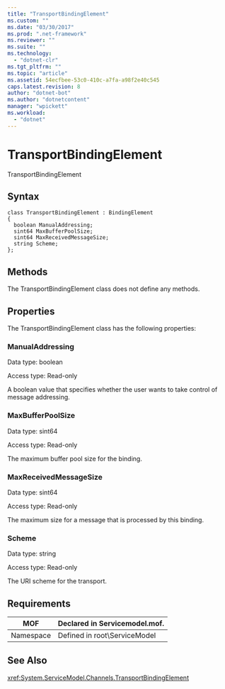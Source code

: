 ```yaml
---
title: "TransportBindingElement"
ms.custom: ""
ms.date: "03/30/2017"
ms.prod: ".net-framework"
ms.reviewer: ""
ms.suite: ""
ms.technology: 
  - "dotnet-clr"
ms.tgt_pltfrm: ""
ms.topic: "article"
ms.assetid: 54ecfbee-53c0-410c-a7fa-a98f2e40c545
caps.latest.revision: 8
author: "dotnet-bot"
ms.author: "dotnetcontent"
manager: "wpickett"
ms.workload: 
  - "dotnet"
---
```

# TransportBindingElement
TransportBindingElement  
  
## Syntax  
  
```  
class TransportBindingElement : BindingElement  
{  
  boolean ManualAddressing;  
  sint64 MaxBufferPoolSize;  
  sint64 MaxReceivedMessageSize;  
  string Scheme;  
};  
```  
  
## Methods  
 The TransportBindingElement class does not define any methods.  
  
## Properties  
 The TransportBindingElement class has the following properties:  
  
### ManualAddressing  
 Data type: boolean  
  
 Access type: Read-only  
  
 A boolean value that specifies whether the user wants to take control of message addressing.  
  
### MaxBufferPoolSize  
 Data type: sint64  
  
 Access type: Read-only  
  
 The maximum buffer pool size for the binding.  
  
### MaxReceivedMessageSize  
 Data type: sint64  
  
 Access type: Read-only  
  
 The maximum size for a message that is processed by this binding.  
  
### Scheme  
 Data type: string  
  
 Access type: Read-only  
  
 The URI scheme for the transport.  
  
## Requirements  
  
|MOF|Declared in Servicemodel.mof.|  
|---------|-----------------------------------|  
|Namespace|Defined in root\ServiceModel|  
  
## See Also  
 <xref:System.ServiceModel.Channels.TransportBindingElement>
